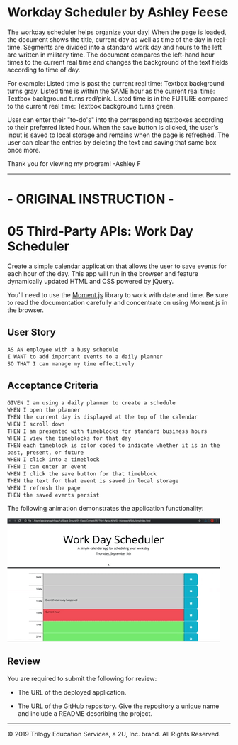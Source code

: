 # Workday Scheduler by Ashley Feese


The workday scheduler helps organize your day! 
When the page is loaded, the document shows the title, current day as well as time of the day in real-time. Segments are divided into a standard work day and hours to the left are written in military time. The document compares the left-hand hour times to the current real time and changes the background of the text fields according to time of day. 

For example:
Listed time is past the current real time: Textbox background turns gray. 
Listed time is within the SAME hour as the current real time: Textbox background turns red/pink. 
Listed time is in the FUTURE compared to the current real time: Textbox background turns green. 


User can enter their "to-do's" into the corresponding textboxes according to their preferred listed hour. When the save button is clicked, the user's input is saved to local storage and remains when the page is refreshed. The user can clear the entries by deleting the text and saving that same box once more. 


Thank you for viewing my program! 
-Ashley F





-----------------------------------------





# - ORIGINAL INSTRUCTION - 

# 05 Third-Party APIs: Work Day Scheduler

Create a simple calendar application that allows the user to save events for each hour of the day. This app will run in the browser and feature dynamically updated HTML and CSS powered by jQuery.

You'll need to use the [Moment.js](https://momentjs.com/) library to work with date and time. Be sure to read the documentation carefully and concentrate on using Moment.js in the browser.

## User Story

```
AS AN employee with a busy schedule
I WANT to add important events to a daily planner
SO THAT I can manage my time effectively
```

## Acceptance Criteria

```
GIVEN I am using a daily planner to create a schedule
WHEN I open the planner
THEN the current day is displayed at the top of the calendar
WHEN I scroll down
THEN I am presented with timeblocks for standard business hours
WHEN I view the timeblocks for that day
THEN each timeblock is color coded to indicate whether it is in the past, present, or future
WHEN I click into a timeblock
THEN I can enter an event
WHEN I click the save button for that timeblock
THEN the text for that event is saved in local storage
WHEN I refresh the page
THEN the saved events persist
```

The following animation demonstrates the application functionality:

![day planner demo](./Assets/05-third-party-apis-homework-demo.gif)

## Review

You are required to submit the following for review:

* The URL of the deployed application.

* The URL of the GitHub repository. Give the repository a unique name and include a README describing the project.

- - -
© 2019 Trilogy Education Services, a 2U, Inc. brand. All Rights Reserved.

